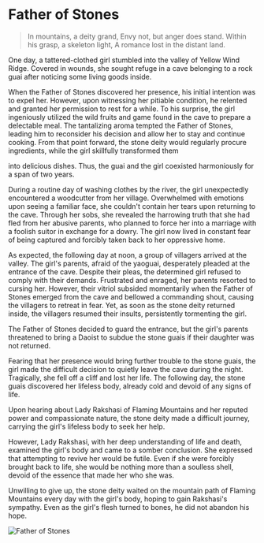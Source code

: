 # Father of Stones

> In mountains, a deity grand,
> Envy not, but anger does stand.
> Within his grasp, a skeleton light,
> A romance lost in the distant land.

One day, a tattered-clothed girl stumbled into the valley of Yellow Wind
Ridge. Covered in wounds, she sought refuge in a cave belonging to a rock
guai after noticing some living goods inside.

When the Father of Stones discovered her presence, his initial intention
was to expel her. However, upon witnessing her pitiable condition, he
relented and granted her permission to rest for a while. To his surprise,
the girl ingeniously utilized the wild fruits and game found in the cave to
prepare a delectable meal. The tantalizing aroma tempted the Father of
Stones, leading him to reconsider his decision and allow her to stay and
continue cooking. From that point forward, the stone deity would
regularly procure ingredients, while the girl skillfully transformed them

into delicious dishes. Thus, the guai and the girl coexisted harmoniously
for a span of two years.

During a routine day of washing clothes by the river, the girl unexpectedly
encountered a woodcutter from her village. Overwhelmed with emotions
upon seeing a familiar face, she couldn't contain her tears upon returning
to the cave. Through her sobs, she revealed the harrowing truth that she
had fled from her abusive parents, who planned to force her into a
marriage with a foolish suitor in exchange for a dowry. The girl now lived
in constant fear of being captured and forcibly taken back to her
oppressive home.

As expected, the following day at noon, a group of villagers arrived at the
valley. The girl's parents, afraid of the yaoguai, desperately pleaded at the
entrance of the cave. Despite their pleas, the determined girl refused to
comply with their demands. Frustrated and enraged, her parents resorted
to cursing her. However, their vitriol subsided momentarily when the
Father of Stones emerged from the cave and bellowed a commanding
shout, causing the villagers to retreat in fear. Yet, as soon as the stone
deity returned inside, the villagers resumed their insults, persistently
tormenting the girl.

The Father of Stones decided to guard the entrance, but the girl's parents
threatened to bring a Daoist to subdue the stone guais if their daughter
was not returned.

Fearing that her presence would bring further trouble to the stone guais,
the girl made the difficult decision to quietly leave the cave during the
night. Tragically, she fell off a cliff and lost her life. The following day, the
stone guais discovered her lifeless body, already cold and devoid of any
signs of life.

Upon hearing about Lady Rakshasi of Flaming Mountains and her reputed
power and compassionate nature, the stone deity made a difficult journey,
carrying the girl's lifeless body to seek her help.

However, Lady Rakshasi, with her deep understanding of life and death,
examined the girl's body and came to a somber conclusion. She expressed
that attempting to revive her would be futile. Even if she were forcibly
brought back to life, she would be nothing more than a soulless shell,
devoid of the essence that made her who she was.

Unwilling to give up, the stone deity waited on the mountain path of
Flaming Mountains every day with the girl's body, hoping to gain
Rakshasi's sympathy. Even as the girl's flesh turned to bones, he did not
abandon his hope.

![Father of Stones](/image-20240827233637975.png)
